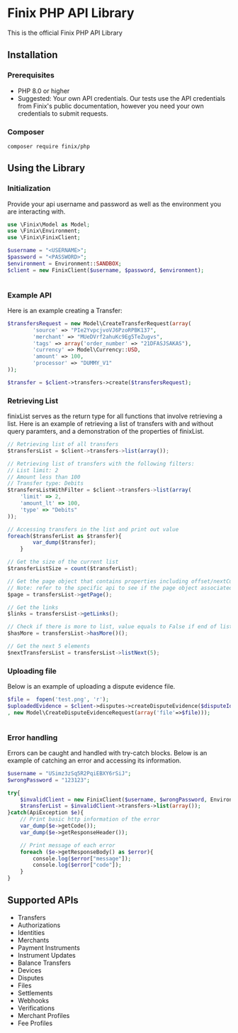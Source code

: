 # Finix PHP API Library
This is the official Finix PHP API Library 

## Installation
### Prerequisites
- PHP 8.0 or higher
- Suggested: Your own API credentials.
Our tests use the API credentials from Finix's public documentation, however you need your own credentials to submit requests.
### Composer
```
composer require finix/php
```

## Using the Library
### Initialization
Provide your api username and password as well as the environment you are interacting with.
```php
use \Finix\Model as Model;
use \Finix\Environment;
use \Finix\FinixClient;

$username = "<USERNAME>";
$password = "<PASSWORD>";
$environment = Environment::SANDBOX;
$client = new FinixClient($username, $password, $environment);
   
```

### Example API
Here is an example creating a Transfer:
```php
$transfersRequest = new Model\CreateTransferRequest(array(
        'source' => "PIe2YvpcjvoVJ6PzoRPBK137", 
        'merchant' => "MUeDVrf2ahuKc9Eg5TeZugvs", 
        'tags' => array('order_number' => "21DFASJSAKAS"), 
        'currency' => Model\Currency::USD, 
        'amount' => 100, 
        'processor' => "DUMMY_V1"
));

$transfer = $client->transfers->create($transfersRequest);
```

### Retrieving List 
finixList serves as the return type for all functions that involve retrieving a list. Here is an example of retrieving a list of transfers with and without query paramters, and a demonstration of the properties of finixList.
```typescript 
// Retrieving list of all transfers 
$transfersList = $client->transfers->list(array());

// Retrieving list of transfers with the following filters: 
// List limit: 2
// Amount less than 100
// Transfer type: Debits 
$transfersListWithFilter = $client->transfers->list(array(
    'limit' => 2,
    'amount_lt' => 100,
    'type' => "Debits"  
));

// Accessing transfers in the list and print out value
foreach($transferList as $transfer){
        var_dump($transfer);
    }

// Get the size of the current list 
$transferListSize = count($transferList);

// Get the page object that contains properties including offset/nextCursor, limit.
// Note: refer to the specific api to see if the page object associated is of type pageCursor or pageOffset
$page = transfersList->getPage();

// Get the links 
$links = transfersList->getLinks();

// Check if there is more to list, value equals to False if end of list has been reached 
$hasMore = transfersList->hasMore()();

// Get the next 5 elements
$nextTransfersList = transfersList->listNext(5);

```

### Uploading file 
Below is an example of uploading a dispute evidence file.
``` php
$file =  fopen('test.png', 'r');
$uploadedEvidence = $client->disputes->createDisputeEvidence($disputeId
, new Model\CreateDisputeEvidenceRequest(array('file'=>$file)));
        
```

### Error handling
Errors can be caught and handled with try-catch blocks. Below is an example of catching an error and accessing its information. 
```php
$username = "USimz3zSq5R2PqiEBXY6rSiJ";
$wrongPassword = "123123";

try{
    $invalidClient = new FinixClient($username, $wrongPassword, Environment::SANDBOX);
    $transferList = $invalidClient->transfers->list(array());
}catch(ApiException $e){
    // Print basic http information of the error
    var_dump($e->getCode());
    var_dump($e->getResponseHeader());

    // Print message of each error 
    foreach ($e->getResponseBody() as $error){
        console.log($error["message"]);
        console.log($error["code"]);
    }
}
```
## Supported APIs
- Transfers
- Authorizations
- Identities
- Merchants
- Payment Instruments
- Instrument Updates
- Balance Transfers
- Devices
- Disputes
- Files
- Settlements
- Webhooks
- Verifications
- Merchant Profiles
- Fee Profiles
